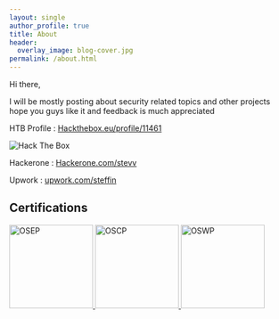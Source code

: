 ```yaml
---
layout: single
author_profile: true
title: About
header:
  overlay_image: blog-cover.jpg
permalink: /about.html
---
```


Hi there,
   
I will be mostly posting about security related topics and other projects hope you guys like it and feedback is much appreciated

HTB Profile : <a href="https://www.hackthebox.eu/profile/11461" target="_blank">Hackthebox.eu/profile/11461</a>
            
            
<img src="https://www.hackthebox.eu/badge/image/11461" alt="Hack The Box">


Hackerone : <a href="https://hackerone.com/stevv?type=user" target="_blank">Hackerone.com/stevv</a>

Upwork : <a href="https://www.upwork.com/freelancers/steffin" target="_blank">upwork.com/steffin</a>


## Certifications

<div>
    <a href="https://www.credential.net/41c9209b-8654-43ec-a98a-4d6c4bfae66a#gs.0mjm5g" target="_blank">
        <img src="https://api.accredible.com/v1/frontend/credential_website_embed_image/badge/74108782" alt="OSEP" width="150px" height="150px">
    </a>
    <a href="https://www.credential.net/bea43bad-f626-4c75-a3ba-c09b71043dba" target="_blank">
        <img src="https://api.accredible.com/v1/frontend/credential_website_embed_image/badge/49383148" alt="OSCP" width="150px" height="150px">
    </a>
    <a href="https://www.credential.net/b5971aeb-c565-4b37-9079-424659cabeb8" target="_blank">
        <img src="https://api.accredible.com/v1/frontend/credential_website_embed_image/badge/49383147" alt="OSWP" width="150px" height="150px">
    </a>
</div>

